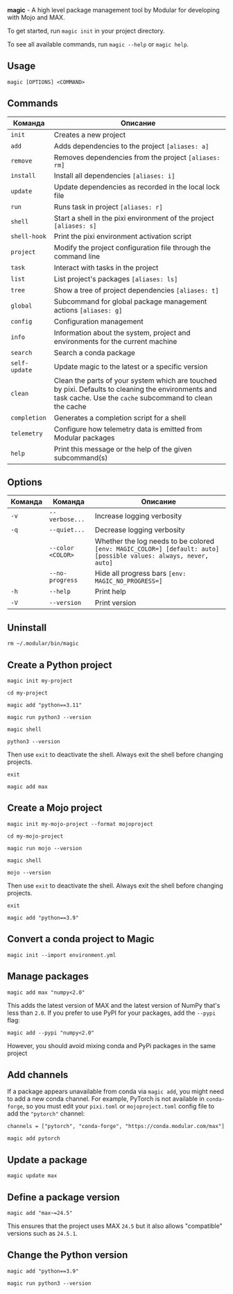 **magic** - A high level package management tool by Modular for developing with Mojo and MAX.

To get started, run `magic init` in your project directory.

To see all available commands, run `magic --help` or `magic help`.

## Usage

	magic [OPTIONS] <COMMAND>

## Commands

| Команда       | Описание                                                                                                                                                      |
|---------------|---------------------------------------------------------------------------------------------------------------------------------------------------------------|
| `init`        | Creates a new project                                                                                                                                         |
| `add`         | Adds dependencies to the project `[aliases: a]`                                                                                                               |
| `remove`      | Removes dependencies from the project `[aliases: rm]`                                                                                                         |
| `install`     | Install all dependencies `[aliases: i]`                                                                                                                       |
| `update`      | Update dependencies as recorded in the local lock file                                                                                                        |
| `run`         | Runs task in project `[aliases: r]`                                                                                                                           |
| `shell`       | Start a shell in the pixi environment of the project `[aliases: s]`                                                                                           |
| `shell-hook`  | Print the pixi environment activation script                                                                                                                  |
| `project`     | Modify the project configuration file through the command line                                                                                                |
| `task`        | Interact with tasks in the project                                                                                                                            |
| `list`        | List project's packages `[aliases: ls]`                                                                                                                       |
| `tree`        | Show a tree of project dependencies `[aliases: t]`                                                                                                            |
| `global`      | Subcommand for global package management actions `[aliases: g]`                                                                                               |
| `config`      | Configuration management                                                                                                                                      |
| `info`        | Information about the system, project and environments for the current machine                                                                                |
| `search`      | Search a conda package                                                                                                                                        |
| `self-update` | Update magic to the latest or a specific version                                                                                                              |
| `clean`       | Clean the parts of your system which are touched by pixi. Defaults to cleaning the environments and task cache. Use the `cache` subcommand to clean the cache |
| `completion`  | Generates a completion script for a shell                                                                                                                     |
| `telemetry`   | Configure how telemetry data is emitted from Modular packages                                                                                                 |
| `help`        | Print this message or the help of the given subcommand(s)                                                                                                     |

## Options

| Команда | Команда           | Описание                                                                                                         |
|---------|-------------------|------------------------------------------------------------------------------------------------------------------|
| `-v`    | `--verbose...`    | Increase logging verbosity                                                                                       |
| `-q`    | `--quiet...`      | Decrease logging verbosity                                                                                       |
|         | `--color <COLOR>` | Whether the log needs to be colored `[env: MAGIC_COLOR=] [default: auto] [possible values: always, never, auto]` |
|         | `--no-progress`   | Hide all progress bars `[env: MAGIC_NO_PROGRESS=]`                                                               |
| `-h`    | `--help`          | Print help                                                                                                       |
| `-V`    | `--version`       | Print version                                                                                                    |

## Uninstall

```shell
rm ~/.modular/bin/magic
```

## Create a Python project

```shell
magic init my-project
```

```shell
cd my-project
```

```shell
magic add "python==3.11"
```

```shell
magic run python3 --version
```

```shell
magic shell
```

```shell
python3 --version
```

Then use `exit` to deactivate the shell.
Always exit the shell before changing projects.

```shell
exit
```

```shell
magic add max
```

## Create a Mojo project

```shell
magic init my-mojo-project --format mojoproject
```

```shell
cd my-mojo-project
```

```shell
magic run mojo --version
```

```shell
magic shell
```

```shell
mojo --version
```

Then use `exit` to deactivate the shell.
Always exit the shell before changing projects.

```shell
exit
```
 
```shell
magic add "python==3.9"
```

## Convert a conda project to Magic

```shell
magic init --import environment.yml
```

## Manage packages

```shell
magic add max "numpy<2.0"
```

This adds the latest version of MAX and the latest version of NumPy that's less than `2.0`.
If you prefer to use PyPI for your packages, add the `--pypi` flag:

```shell
magic add --pypi "numpy<2.0"
```

However, you should avoid mixing conda and PyPi packages in the same project

## Add channels

If a package appears unavailable from conda via `magic add`, you might need to add a new conda channel. For example,
PyTorch is not available in `conda-forge`, so you must edit your `pixi.toml` or `mojoproject.toml` config file to add
the `"pytorch"` channel:

```shell
channels = ["pytorch", "conda-forge", "https://conda.modular.com/max"]
```

```shell
magic add pytorch
```

## Update a package

```shell
magic update max
```

## Define a package version

```shell
magic add "max~=24.5"
```

This ensures that the project uses MAX `24.5` but it also allows "compatible" versions such as `24.5.1`.

## Change the Python version

```shell
magic add "python==3.9"
```

```shell
magic run python3 --version
```

